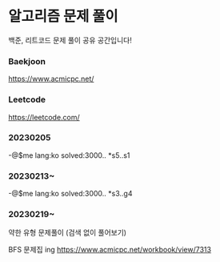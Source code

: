 # 알고리즘 문제 풀이
백준, 리트코드 문제 풀이 공유 공간입니다!

### Baekjoon
https://www.acmicpc.net/

### Leetcode
https://leetcode.com/

### 20230205
-@$me lang:ko solved:3000.. *s5..s1

### 20230213~
-@$me lang:ko solved:3000.. *s3..g4

### 20230219~
약한 유형 문제풀이 (검색 없이 풀어보기)

BFS 문제집 ing
https://www.acmicpc.net/workbook/view/7313


